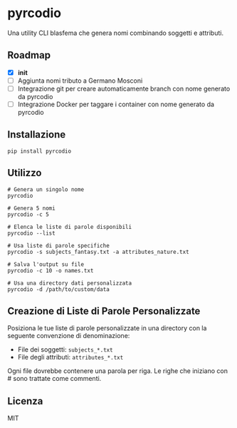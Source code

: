 # pyrcodio

Una utility CLI blasfema che genera nomi combinando soggetti e attributi.

## Roadmap

- [x] **init**
- [ ] Aggiunta nomi tributo a Germano Mosconi
- [ ] Integrazione git per creare automaticamente branch con nome generato da pyrcodio
- [ ] Integrazione Docker per taggare i container con nome generato da pyrcodio

## Installazione

```
pip install pyrcodio
```

## Utilizzo

```
# Genera un singolo nome
pyrcodio

# Genera 5 nomi
pyrcodio -c 5

# Elenca le liste di parole disponibili
pyrcodio --list

# Usa liste di parole specifiche
pyrcodio -s subjects_fantasy.txt -a attributes_nature.txt

# Salva l'output su file
pyrcodio -c 10 -o names.txt

# Usa una directory dati personalizzata
pyrcodio -d /path/to/custom/data
```

## Creazione di Liste di Parole Personalizzate

Posiziona le tue liste di parole personalizzate in una directory con la seguente convenzione di denominazione:
- File dei soggetti: `subjects_*.txt`
- File degli attributi: `attributes_*.txt`

Ogni file dovrebbe contenere una parola per riga. Le righe che iniziano con # sono trattate come commenti.

## Licenza

MIT